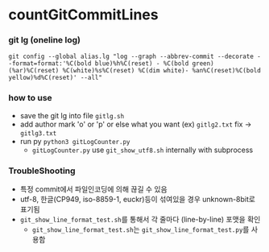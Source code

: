 # countGitCommitLines


### git lg (oneline log)
```
git config --global alias.lg "log --graph --abbrev-commit --decorate --format=format:'%C(bold blue)%h%C(reset) - %C(bold green)(%ar)%C(reset) %C(white)%s%C(reset) %C(dim white)- %an%C(reset)%C(bold yellow)%d%C(reset)' --all"
```

### how to use
- save the git lg into file `gitlg.sh`
- add author mark 'o' or 'p' or else what you want (ex) `gitlg2.txt` fix -> `gitlg3.txt`
- run py `python3 gitLogCounter.py`
    - `gitLogCounter.py` use `git_show_utf8.sh` internally with subprocess

### TroubleShooting
- 특정 commit에서 파일인코딩에 의해 끊길 수 있음
- utf-8, 한글(CP949, iso-8859-1, euckr)등이 섞여있을 경우 unknown-8bit로 표기됨
- `git_show_line_format_test.sh`를 통해서 각 줄마다 (line-by-line) 포맷을 확인
    - `git_show_line_format_test.sh`는 `git_show_line_format_test.py`를 사용함